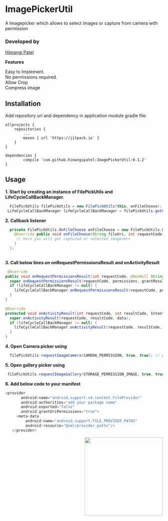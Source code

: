 # ImagePickerUtil
A Imagepicker which allows to select images or capture from camera with permission


### Developed by
[Himangi Patel](https://www.github.com/himangipatel)


**Features**

Easy to Implement. <br>
No permissions required.  <br>
Allow Crop <br>
Compress image <br>

## Installation

Add repository url and dependency in application module gradle file:

	allprojects {
		repositories {
			...
			maven { url 'https://jitpack.io' }
		}
	}
  
  	dependencies {
	        compile 'com.github.himangipatel:ImagePickerUtil:0.1.2'
	}

## Usage

**1. Start by creating an instance of FilePickUtils and LifeCycleCallBackManager.**

```java
  FilePickUtils filePickUtils = new FilePickUtils(this, onFileChoose);;
 LifeCycleCallBackManager lifeCycleCallBackManager = filePickUtils.getCallBackManager();
 ```


**2. Callback listener**<br>

```java
  private FilePickUtils.OnFileChoose onFileChoose = new FilePickUtils.OnFileChoose() {
    @Override public void onFileChoose(String fileUri, int requestCode) {
     // here you will get captured or selected image<br>
    }
  };
  
  ```
  
**3. Call below lines on onRequestPermissionsResult and onActivityResult**<br>
  
  ```java
   @Override
  public void onRequestPermissionsResult(int requestCode, @NonNull String[] permissions, @NonNull int[] grantResults) {
    super.onRequestPermissionsResult(requestCode, permissions, grantResults);
    if (lifeCycleCallBackManager != null) {
      lifeCycleCallBackManager.onRequestPermissionsResult(requestCode, permissions, grantResults);
    }
  }

  @Override
  protected void onActivityResult(int requestCode, int resultCode, Intent data) {
    super.onActivityResult(requestCode, resultCode, data);
    if (lifeCycleCallBackManager != null) {
      lifeCycleCallBackManager.onActivityResult(requestCode, resultCode, data);
    }
  }
 ```
 
  **4. Open Camera picker using** <br>

```java
  filePickUtils.requestImageCamera(CAMERA_PERMISSION, true, true); // pass false if you dont want to allow image crope
 ```
  **5. Open gallery picker using** <br>

 ```java
  filePickUtils.requestImageGallery(STORAGE_PERMISSION_IMAGE, true, true);
 ```
 **6. Add below code to your manifest** <br>
 
 ```java
 <provider
        android:name="android.support.v4.content.FileProvider"
        android:authorities="add your package name"
        android:exported="false"
        android:grantUriPermissions="true">
      <meta-data
          android:name="android.support.FILE_PROVIDER_PATHS"
          android:resource="@xml/provider_paths"/>
    </provider>
 ```
  

 <p align="end">
  <img src="https://img.shields.io/badge/Android%20Arsenal-ImagePickerUtil-green.svg?style=flat" width="250"/>
</p>
